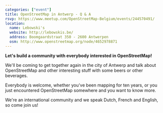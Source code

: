 ```yaml
---
categories: ["event"]
title: OpenStreetMap in Antwerp - Q & A
rsvp: https://www.meetup.com/OpenStreetMap-Belgium/events/244570491/
location:
  name: Lebowski's
  website: http://lebowskis.be/
  address: Boomgaardstraat 350 - 2600 Antwerpen
  osm: http://www.openstreetmap.org/node/4652978871
---
```


**Let's build a community with everybody interested in OpenStreetMap!**

We'll be coming to get together again in the city of Antwerp and talk about OpenStreetMap and other interesting stuff with some beers or other beverages.

Everybody is welcome, whether you've been mapping for ten years, or you just encountered OpenStreetMap somewhere and you want to know more.

We're an international community and we speak Dutch, French and English, so come join us! 
